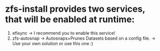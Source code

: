 # zfs-install provides two services, that will be enabled at runtime:
1. efisync
    -> I recommend you to enable this service!
2. zfs-autosnap -> Autosnaps+Prunes Datasets based on a config file.
    -> Use your own solution or use this one :)
